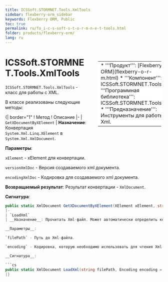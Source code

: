```yaml
---
title: ICSSoft.STORMNET.Tools.XmlTools
sidebar: flexberry-orm_sidebar
keywords: Flexberry ORM, Public
toc: true
permalink: ru/fo_i-c-s-soft-s-t-o-r-m-n-e-t-tools.html
folder: products/flexberry-orm/
lang: ru
---
```


<div style="margin:5px; padding-left:28px; float:right; width:40%; outline:1px solid white;">
<br>
<table border="0" width="100%" bgcolor="#6495ED">
<tbody><tr><td bgcolor="#FFFFFF">
* '''Продукт''': [Flexberry ORM](flexberry-o-r-m.html)
* '''Компонент''': ICSSoft.STORMNET.Tools
* '''Программная библиотека''': ICSSoft.STORMNET.Tools.dll
* '''Предназначение''': Инструменты для работы с Xml.
</td>
</tr></tbody></table></a>
</div>

# ICSSoft.STORMNET.Tools.XmlTools
`ICSSoft.STORMNET.Tools.XmlTools` - класс для работы с XML.

В классе реализованы следующие методы:

{| border="1"
! Метод
! Описание
|-
| `GetXDocumentByXElement`
| __Назначение__: Конвертация `System.Xml.Linq.XElement` в `System.Xml.XmlDocument`.

__Параметры__:

`xElement` - xElement для конвертации.

`versionXmlDoc` - Версия создаваемого xml документа.

`encodingXmlDoc` - Кодировка для создаваемого xml документа.

__Возвращаемый результат__: Результат конвертации - `XmlDocument`.

__Сигнатура__:

```cs
public static XmlDocument GetXDocumentByXElement(XElement xElement, string versionXmlDoc, string encodingXmlDoc) ```
|-
| `LoadXml`
| __Назначение__: Прочитать Xml-файл. Может автоматически определить кодировку на основании кодировки, использующейся внутри Xml.

__Параметры__:

`filePath` - Путь до Xml-файла.

`encoding` - Кодировка, которую необходимо использовать для чтения Xml-файла.

__Сигнатура__:

```cs
public static XmlDocument LoadXml(string filePath, Encoding encoding = null) ```
|}


